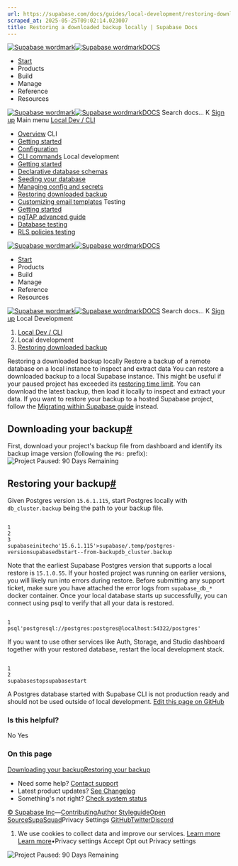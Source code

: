```yaml
---
url: https://supabase.com/docs/guides/local-development/restoring-downloaded-backup
scraped_at: 2025-05-25T09:02:14.023007
title: Restoring a downloaded backup locally | Supabase Docs
---
```


[![Supabase wordmark](https://supabase.com/docs/_next/image?url=%2Fdocs%2Fsupabase-dark.svg&w=256&q=75)![Supabase wordmark](https://supabase.com/docs/_next/image?url=%2Fdocs%2Fsupabase-light.svg&w=256&q=75)DOCS](https://supabase.com/docs)
  * [Start](https://supabase.com/docs/guides/getting-started)
  * Products 
  * Build 
  * Manage 
  * Reference 
  * Resources 


[![Supabase wordmark](https://supabase.com/docs/_next/image?url=%2Fdocs%2Fsupabase-dark.svg&w=256&q=75)![Supabase wordmark](https://supabase.com/docs/_next/image?url=%2Fdocs%2Fsupabase-light.svg&w=256&q=75)DOCS](https://supabase.com/docs)
Search docs...
K
[Sign up](https://supabase.com/dashboard)
Main menu
[Local Dev / CLI](https://supabase.com/docs/guides/local-development)
  * [Overview](https://supabase.com/docs/guides/local-development)
CLI
  * [Getting started](https://supabase.com/docs/guides/local-development/cli/getting-started)
  * [Configuration](https://supabase.com/docs/guides/local-development/cli/config)
  * [CLI commands](https://supabase.com/docs/reference/cli)
Local development
  * [Getting started](https://supabase.com/docs/guides/local-development/overview)
  * [Declarative database schemas](https://supabase.com/docs/guides/local-development/declarative-database-schemas)
  * [Seeding your database](https://supabase.com/docs/guides/local-development/seeding-your-database)
  * [Managing config and secrets](https://supabase.com/docs/guides/local-development/managing-config)
  * [Restoring downloaded backup](https://supabase.com/docs/guides/local-development/restoring-downloaded-backup)
  * [Customizing email templates](https://supabase.com/docs/guides/local-development/customizing-email-templates)
Testing
  * [Getting started](https://supabase.com/docs/guides/local-development/testing/overview)
  * [pgTAP advanced guide](https://supabase.com/docs/guides/local-development/testing/pgtap-extended)
  * [Database testing](https://supabase.com/docs/guides/database/testing)
  * [RLS policies testing](https://supabase.com/docs/guides/database/extensions/pgtap#testing-rls-policies)


[![Supabase wordmark](https://supabase.com/docs/_next/image?url=%2Fdocs%2Fsupabase-dark.svg&w=256&q=75)![Supabase wordmark](https://supabase.com/docs/_next/image?url=%2Fdocs%2Fsupabase-light.svg&w=256&q=75)DOCS](https://supabase.com/docs)
  * [Start](https://supabase.com/docs/guides/getting-started)
  * Products 
  * Build 
  * Manage 
  * Reference 
  * Resources 


[![Supabase wordmark](https://supabase.com/docs/_next/image?url=%2Fdocs%2Fsupabase-dark.svg&w=256&q=75)![Supabase wordmark](https://supabase.com/docs/_next/image?url=%2Fdocs%2Fsupabase-light.svg&w=256&q=75)DOCS](https://supabase.com/docs)
Search docs...
K
[Sign up](https://supabase.com/dashboard)
Local Development
  1. [Local Dev / CLI](https://supabase.com/docs/guides/local-development)
  2. Local development
  3. [Restoring downloaded backup](https://supabase.com/docs/guides/local-development/restoring-downloaded-backup)


Restoring a downloaded backup locally
Restore a backup of a remote database on a local instance to inspect and extract data
You can restore a downloaded backup to a local Supabase instance. This might be useful if your paused project has exceeded its [restoring time limit](https://supabase.com/docs/guides/platform/upgrading#time-limits). You can download the latest backup, then load it locally to inspect and extract your data.
If you want to restore your backup to a hosted Supabase project, follow the [Migrating within Supabase guide](https://supabase.com/docs/guides/platform/migrating-within-supabase) instead.
## Downloading your backup[#](https://supabase.com/docs/guides/local-development/restoring-downloaded-backup#downloading-your-backup)
First, download your project's backup file from dashboard and identify its backup image version (following the `PG:` prefix):
![Project Paused: 90 Days Remaining](https://supabase.com/docs/_next/image?url=%2Fdocs%2Fimg%2Fguides%2Fplatform%2Fpaused-dl-image-version.png&w=3840&q=75)
## Restoring your backup[#](https://supabase.com/docs/guides/local-development/restoring-downloaded-backup#restoring-your-backup)
Given Postgres version `15.6.1.115`, start Postgres locally with `db_cluster.backup` being the path to your backup file.
```

1
2
3
supabaseinitecho'15.6.1.115'>supabase/.temp/postgres-versionsupabasedbstart--from-backupdb_cluster.backup

```

Note that the earliest Supabase Postgres version that supports a local restore is `15.1.0.55`. If your hosted project was running on earlier versions, you will likely run into errors during restore. Before submitting any support ticket, make sure you have attached the error logs from `supabase_db_*` docker container.
Once your local database starts up successfully, you can connect using psql to verify that all your data is restored.
```

1
psql'postgresql://postgres:postgres@localhost:54322/postgres'

```

If you want to use other services like Auth, Storage, and Studio dashboard together with your restored database, restart the local development stack.
```

1
2
supabasestopsupabasestart

```

A Postgres database started with Supabase CLI is not production ready and should not be used outside of local development.
[Edit this page on GitHub ](https://github.com/supabase/supabase/blob/master/apps/docs/content/guides/local-development/restoring-downloaded-backup.mdx)
### Is this helpful?
No Yes
### On this page
[Downloading your backup](https://supabase.com/docs/guides/local-development/restoring-downloaded-backup#downloading-your-backup)[Restoring your backup](https://supabase.com/docs/guides/local-development/restoring-downloaded-backup#restoring-your-backup)
  * Need some help?
[Contact support](https://supabase.com/support)
  * Latest product updates?
[See Changelog](https://supabase.com/changelog)
  * Something's not right?
[Check system status](https://status.supabase.com/)


[© Supabase Inc](https://supabase.com/)—[Contributing](https://github.com/supabase/supabase/blob/master/apps/docs/DEVELOPERS.md)[Author Styleguide](https://github.com/supabase/supabase/blob/master/apps/docs/CONTRIBUTING.md)[Open Source](https://supabase.com/open-source)[SupaSquad](https://supabase.com/supasquad)Privacy Settings
[GitHub](https://github.com/supabase/supabase)[Twitter](https://twitter.com/supabase)[Discord](https://discord.supabase.com/)
  1. We use cookies to collect data and improve our services. [Learn more](https://supabase.com/privacy#8-cookies-and-similar-technologies-used-on-our-european-services)
[Learn more](https://supabase.com/privacy#8-cookies-and-similar-technologies-used-on-our-european-services)•Privacy settings
Accept Opt out Privacy settings


![Project Paused: 90 Days Remaining](https://supabase.com/docs/_next/image?url=%2Fdocs%2Fimg%2Fguides%2Fplatform%2Fpaused-dl-image-version.png&w=1920&q=75)

